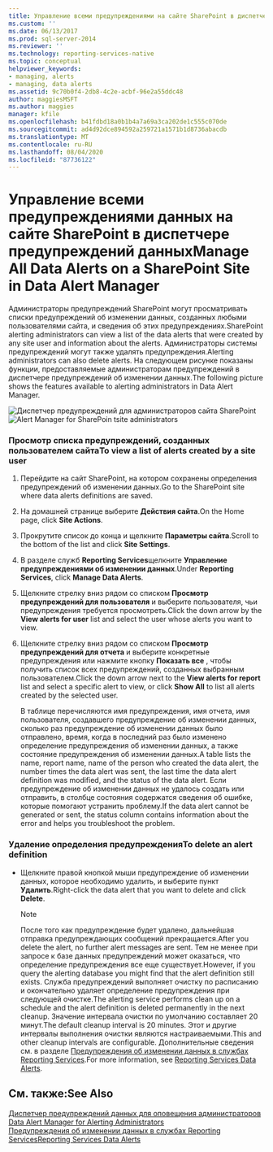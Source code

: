 ```yaml
---
title: Управление всеми предупреждениями на сайте SharePoint в диспетчере предупреждений данных | Документы Майкрософт
ms.custom: ''
ms.date: 06/13/2017
ms.prod: sql-server-2014
ms.reviewer: ''
ms.technology: reporting-services-native
ms.topic: conceptual
helpviewer_keywords:
- managing, alerts
- managing, data alerts
ms.assetid: 9c70b0f4-2db8-4c2e-acbf-96e2a55ddc48
author: maggiesMSFT
ms.author: maggies
manager: kfile
ms.openlocfilehash: b41fdbd18a0b1b4a7a69a3ca202de1c555c070de
ms.sourcegitcommit: ad4d92dce894592a259721a1571b1d8736abacdb
ms.translationtype: MT
ms.contentlocale: ru-RU
ms.lasthandoff: 08/04/2020
ms.locfileid: "87736122"
---
```

# <a name="manage-all-data-alerts-on-a-sharepoint-site-in-data-alert-manager"></a><span data-ttu-id="925e2-102">Управление всеми предупреждениями данных на сайте SharePoint в диспетчере предупреждений данных</span><span class="sxs-lookup"><span data-stu-id="925e2-102">Manage All Data Alerts on a SharePoint Site in Data Alert Manager</span></span>
  <span data-ttu-id="925e2-103">Администраторы предупреждений SharePoint могут просматривать списки предупреждений об изменении данных, созданных любыми пользователями сайта, и сведения об этих предупреждениях.</span><span class="sxs-lookup"><span data-stu-id="925e2-103">SharePoint alerting administrators can view a list of the data alerts that were created by any site user and information about the alerts.</span></span> <span data-ttu-id="925e2-104">Администраторы системы предупреждений могут также удалять предупреждения.</span><span class="sxs-lookup"><span data-stu-id="925e2-104">Alerting administrators can also delete alerts.</span></span> <span data-ttu-id="925e2-105">На следующем рисунке показаны функции, предоставляемые администраторам предупреждений в диспетчере предупреждений об изменении данных.</span><span class="sxs-lookup"><span data-stu-id="925e2-105">The following picture shows the features available to alerting administrators in Data Alert Manager.</span></span>  
  
 <span data-ttu-id="925e2-106">![Диспетчер предупреждений для администраторов сайта SharePoint](media/rs-alertmanagersite.gif "Диспетчер предупреждений для администраторов сайта SharePoint")</span><span class="sxs-lookup"><span data-stu-id="925e2-106">![Alert Manager for SharePoin tsite administrators](media/rs-alertmanagersite.gif "Alert Manager for SharePoin tsite administrators")</span></span>  
  
### <a name="to-view-a-list-of-alerts-created-by-a-site-user"></a><span data-ttu-id="925e2-107">Просмотр списка предупреждений, созданных пользователем сайта</span><span class="sxs-lookup"><span data-stu-id="925e2-107">To view a list of alerts created by a site user</span></span>  
  
1.  <span data-ttu-id="925e2-108">Перейдите на сайт SharePoint, на котором сохранены определения предупреждений об изменении данных.</span><span class="sxs-lookup"><span data-stu-id="925e2-108">Go to the SharePoint site where data alerts definitions are saved.</span></span>  
  
2.  <span data-ttu-id="925e2-109">На домашней странице выберите **Действия сайта**.</span><span class="sxs-lookup"><span data-stu-id="925e2-109">On the Home page, click **Site Actions**.</span></span>  
  
3.  <span data-ttu-id="925e2-110">Прокрутите список до конца и щелкните **Параметры сайта**.</span><span class="sxs-lookup"><span data-stu-id="925e2-110">Scroll to the bottom of the list and click **Site Settings**.</span></span>  
  
4.  <span data-ttu-id="925e2-111">В разделе служб **Reporting Services**щелкните **Управление предупреждениями об изменении данных**.</span><span class="sxs-lookup"><span data-stu-id="925e2-111">Under **Reporting Services**, click **Manage Data Alerts**.</span></span>  
  
5.  <span data-ttu-id="925e2-112">Щелкните стрелку вниз рядом со списком **Просмотр предупреждений для пользователя** и выберите пользователя, чьи предупреждения требуется просмотреть.</span><span class="sxs-lookup"><span data-stu-id="925e2-112">Click the down arrow by the **View alerts for user** list and select the user whose alerts you want to view.</span></span>  
  
6.  <span data-ttu-id="925e2-113">Щелкните стрелку вниз рядом со списком **Просмотр предупреждений для отчета** и выберите конкретные предупреждения или нажмите кнопку **Показать все** , чтобы получить список всех предупреждений, созданных выбранным пользователем.</span><span class="sxs-lookup"><span data-stu-id="925e2-113">Click the down arrow next to the **View alerts for report** list and select a specific alert to view, or click **Show All** to list all alerts created by the selected user.</span></span>  
  
     <span data-ttu-id="925e2-114">В таблице перечисляются имя предупреждения, имя отчета, имя пользователя, создавшего предупреждение об изменении данных, сколько раз предупреждение об изменении данных было отправлено, время, когда в последний раз было изменено определение предупреждения об изменении данных, а также состояние предупреждения об изменении данных.</span><span class="sxs-lookup"><span data-stu-id="925e2-114">A table lists the name, report name, name of the person who created the data alert, the number times the data alert was sent, the last time the data alert definition was modified, and the status of the data alert.</span></span> <span data-ttu-id="925e2-115">Если предупреждение об изменении данных не удалось создать или отправить, в столбце состояния содержатся сведения об ошибке, которые помогают устранить проблему.</span><span class="sxs-lookup"><span data-stu-id="925e2-115">If the data alert cannot be generated or sent, the status column contains information about the error and helps you troubleshoot the problem.</span></span>  
  
### <a name="to-delete-an-alert-definition"></a><span data-ttu-id="925e2-116">Удаление определения предупреждения</span><span class="sxs-lookup"><span data-stu-id="925e2-116">To delete an alert definition</span></span>  
  
-   <span data-ttu-id="925e2-117">Щелкните правой кнопкой мыши предупреждение об изменении данных, которое необходимо удалить, и выберите пункт **Удалить**.</span><span class="sxs-lookup"><span data-stu-id="925e2-117">Right-click the data alert that you want to delete and click **Delete**.</span></span>  
  
    > [!NOTE]  
    >  <span data-ttu-id="925e2-118">После того как предупреждение будет удалено, дальнейшая отправка предупреждающих сообщений прекращается.</span><span class="sxs-lookup"><span data-stu-id="925e2-118">After you delete the alert, no further alert messages are sent.</span></span> <span data-ttu-id="925e2-119">Тем не менее при запросе к базе данных предупреждений может оказаться, что определение предупреждения все еще существует.</span><span class="sxs-lookup"><span data-stu-id="925e2-119">However, if you query the alerting database you might find that the alert definition still exists.</span></span> <span data-ttu-id="925e2-120">Служба предупреждений выполняет очистку по расписанию и окончательно удаляет определение предупреждения при следующей очистке.</span><span class="sxs-lookup"><span data-stu-id="925e2-120">The alerting service performs clean up on a schedule and the alert definition is deleted permanently in the next cleanup.</span></span> <span data-ttu-id="925e2-121">Значение интервала очистки по умолчанию составляет 20 минут.</span><span class="sxs-lookup"><span data-stu-id="925e2-121">The default cleanup interval is 20 minutes.</span></span> <span data-ttu-id="925e2-122">Этот и другие интервалы выполнения очистки являются настраиваемыми.</span><span class="sxs-lookup"><span data-stu-id="925e2-122">This and other cleanup intervals are configurable.</span></span> <span data-ttu-id="925e2-123">Дополнительные сведения см. в разделе [Предупреждения об изменении данных в службах Reporting Services](../ssms/agent/alerts.md).</span><span class="sxs-lookup"><span data-stu-id="925e2-123">For more information, see [Reporting Services Data Alerts](../ssms/agent/alerts.md).</span></span>  
  
## <a name="see-also"></a><span data-ttu-id="925e2-124">См. также:</span><span class="sxs-lookup"><span data-stu-id="925e2-124">See Also</span></span>  
 <span data-ttu-id="925e2-125">[Диспетчер предупреждений данных для оповещения администраторов](../../2014/reporting-services/data-alert-manager-for-alerting-administrators.md) </span><span class="sxs-lookup"><span data-stu-id="925e2-125">[Data Alert Manager for Alerting Administrators](../../2014/reporting-services/data-alert-manager-for-alerting-administrators.md) </span></span>  
 [<span data-ttu-id="925e2-126">Предупреждения об изменении данных в службах Reporting Services</span><span class="sxs-lookup"><span data-stu-id="925e2-126">Reporting Services Data Alerts</span></span>](../ssms/agent/alerts.md)  
  
  
